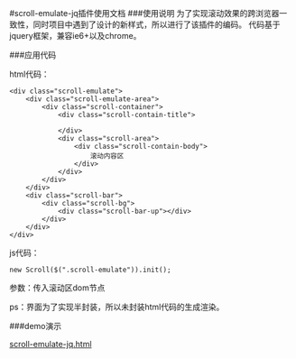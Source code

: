 #scroll-emulate-jq插件使用文档
###使用说明
为了实现滚动效果的跨浏览器一致性，同时项目中遇到了设计的新样式，所以进行了该插件的编码。
代码基于jquery框架，兼容ie6+以及chrome。

###应用代码

html代码：
    
    <div class="scroll-emulate">
		<div class="scroll-emulate-area">
			<div class="scroll-container">
				<div class="scroll-contain-title">
					 
				</div>
				<div class="scroll-area">
					<div class="scroll-contain-body">
						滚动内容区
					</div>
				</div>
			</div>
		</div>
		<div class="scroll-bar">
			<div class="scroll-bg">
				<div class="scroll-bar-up"></div>
			</div>
		</div>
	</div> 
js代码：

	new Scroll($(".scroll-emulate")).init();

参数：传入滚动区dom节点

ps：界面为了实现半封装，所以未封装html代码的生成渲染。

###demo演示

[scroll-emulate-jq.html](../scroll-emulate-jq.html)